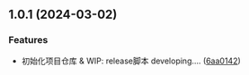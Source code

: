 ## 1.0.1 (2024-03-02)


### Features

* 初始化项目仓库 & WIP: release脚本 developing.... ([6aa0142](https://github.com/HXTIA/notifyBoard_C/commit/6aa01422c78cf6bba00ec63e5442df8ad59d3948))



